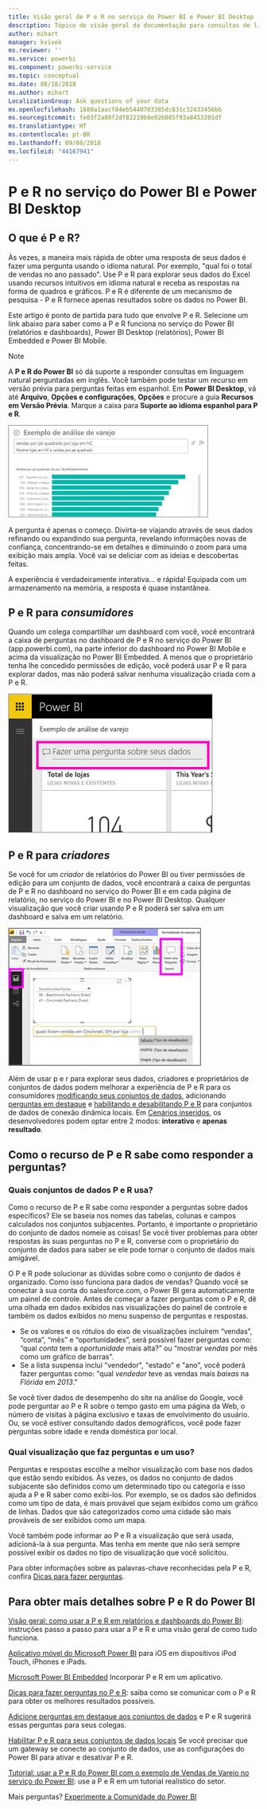 ```yaml
---
title: Visão geral de P e R no serviço do Power BI e Power BI Desktop
description: Tópico de visão geral da documentação para consultas de linguagem naturais de P e R do Power BI.
author: mihart
manager: kvivek
ms.reviewer: ''
ms.service: powerbi
ms.component: powerbi-service
ms.topic: conceptual
ms.date: 08/18/2018
ms.author: mihart
LocalizationGroup: Ask questions of your data
ms.openlocfilehash: 1680a1aacf84eb5440703385dc831c32433456bb
ms.sourcegitcommit: fe03f2a80f2df82219b8e026085f93a8453201df
ms.translationtype: HT
ms.contentlocale: pt-BR
ms.lasthandoff: 09/08/2018
ms.locfileid: "44167941"
---
```

# <a name="qa-in-power-bi-service-and-power-bi-desktop"></a>P e R no serviço do Power BI e Power BI Desktop
## <a name="what-is-qa"></a>O que é P e R?
Às vezes, a maneira mais rápida de obter uma resposta de seus dados é fazer uma pergunta usando o idioma natural. Por exemplo, "qual foi o total de vendas no ano passado".  Use P e R para explorar seus dados do Excel usando recursos intuitivos em idioma natural e receba as respostas na forma de quadros e gráficos. P e R é diferente de um mecanismo de pesquisa - P e R fornece apenas resultados sobre os dados no Power BI.

Este artigo é ponto de partida para tudo que envolve P e R. Selecione um link abaixo para saber como a P e R funciona no serviço do Power BI (relatórios e dashboards), Power BI Desktop (relatórios), Power BI Embedded e Power BI Mobile.  

> [!NOTE]
> A **P e R do Power BI** só dá suporte a responder consultas em linguagem natural perguntadas em inglês. Você também pode testar um recurso em versão prévia para perguntas feitas em espanhol. Em **Power BI Desktop**, vá até **Arquivo**, **Opções e configurações**, **Opções** e procure a guia **Recursos em Versão Prévia**. Marque a caixa para **Suporte ao idioma espanhol para P e R**.  
>
>

![](media/power-bi-q-and-a/pbi_qa_boxsalessqft.png)

A pergunta é apenas o começo.  Divirta-se viajando através de seus dados refinando ou expandindo sua pergunta, revelando informações novas de confiança, concentrando-se em detalhes e diminuindo o zoom para uma exibição mais ampla. Você vai se deliciar com as ideias e descobertas feitas.

A experiência é verdadeiramente interativa... e rápida! Equipada com um armazenamento na memória, a resposta é quase instantânea.

##  <a name="qa-for-consumers"></a>P e R para *consumidores*
Quando um colega compartilhar um dashboard com você, você encontrará a caixa de perguntas no dashboard de P e R no serviço do Power BI (app.powerbi.com), na parte inferior do dashboard no Power BI Mobile e acima da visualização no Power BI Embedded. A menos que o proprietário tenha lhe concedido permissões de edição, você poderá usar P e R para explorar dados, mas não poderá salvar nenhuma visualização criada com a P e R.

![](media/power-bi-q-and-a/powerbi-qna.png)

## <a name="qa-for-creators"></a>P e R para *criadores*
Se você for um *criador* de relatórios do Power BI ou tiver permissões de edição para um conjunto de dados, você encontrará a caixa de perguntas de P e R no dashboard no serviço do Power BI e em cada página de relatório, no serviço do Power BI e no Power BI Desktop. Qualquer visualização que você criar usando P e R poderá ser salva em um dashboard e salva em um relatório.

![](media/power-bi-q-and-a/power-bi-desktop.png)

Além de usar p e r para explorar seus dados, criadores e proprietários de conjuntos de dados podem melhorar a experiência de P e R para os consumidores [modificando seus conjuntos de dados](service-prepare-data-for-q-and-a.md), adicionando [perguntas em destaque](service-q-and-a-create-featured-questions.md) e [habilitando e desabilitando P e R](service-q-and-a-direct-query.md) para conjuntos de dados de conexão dinâmica locais. Em [Cenários inseridos](developer/qanda.md), os desenvolvedores podem optar entre 2 modos: **interativo** e **apenas resultado**.

## <a name="how-does-qa-know-how-to-answer-questions"></a>Como o recurso de P e R sabe como responder a perguntas?
### <a name="which-datasets-does-qa-use"></a>Quais conjuntos de dados P e R usa?
Como o recurso de P e R sabe como responder a perguntas sobre dados específicos? Ele se baseia nos nomes das tabelas, colunas e campos calculados nos conjuntos subjacentes. Portanto, é importante o proprietário do conjunto de dados nomeie as coisas! Se você tiver problemas para obter respostas às suas perguntas no P e R, converse com o proprietário do conjunto de dados para saber se ele pode tornar o conjunto de dados mais amigável.

O P e R pode solucionar as dúvidas sobre como o conjunto de dados é organizado. Como isso funciona para dados de vendas? Quando você se conectar à sua conta do salesforce.com, o Power BI gera automaticamente um painel de controle.  Antes de começar a fazer perguntas com o P e R, dê uma olhada em dados exibidos nas visualizações do painel de controle e também os dados exibidos no menu suspenso de perguntas e respostas.

* Se os valores e os rótulos do eixo de visualizações incluírem “vendas”, “conta”, “mês” e “oportunidades”, será possível fazer perguntas como: “qual *conta* tem a *oportunidade* mais alta?” ou “mostrar *vendas* por mês como um gráfico de barras”.
* Se a lista suspensa inclui "vendedor", "estado" e "ano", você poderá fazer perguntas como: "qual *vendedor* teve as vendas mais *baixas* na *Flórida* em *2013*."

Se você tiver dados de desempenho do site na análise do Google, você pode perguntar ao P e R sobre o tempo gasto em uma página da Web, o número de visitas à página exclusivo e taxas de envolvimento do usuário. Ou, se você estiver consultando dados demográficos, você pode fazer perguntas sobre idade e renda doméstica por local.

### <a name="which-visualization-does-qa-use"></a>Qual visualização que faz perguntas e um uso?
Perguntas e respostas escolhe a melhor visualização com base nos dados que estão sendo exibidos. Às vezes, os dados no conjunto de dados subjacente são definidos como um determinado tipo ou categoria e isso ajuda a P e R saber como exibi-los. Por exemplo, se os dados são definidos como um tipo de data, é mais provável que sejam exibidos como um gráfico de linhas. Dados que são categorizados como uma cidade são mais prováveis de ser exibidos como um mapa.

Você também pode informar ao P e R a visualização que será usada, adicioná-la à sua pergunta. Mas tenha em mente que não será sempre possível exibir os dados no tipo de visualização que você solicitou.

Para obter informações sobre as palavras-chave reconhecidas pela P e R, confira [Dicas para fazer perguntas](service-q-and-a-tips.md).


## <a name="for-more-details-about-power-bi-qa"></a>Para obter mais detalhes sobre P e R do Power BI
[Visão geral: como usar a P e R em relatórios e dashboards do Power BI](power-bi-tutorial-q-and-a.md): instruções passo a passo para usar a P e R e uma visão geral de como tudo funciona.

[Aplicativo móvel do Microsoft Power BI](mobile-apps-ios-qna.md) para iOS em dispositivos iPod Touch, iPhones e iPads.

[Microsoft Power BI Embedded](developer/qanda.md) Incorporar P e R em um aplicativo.

[Dicas para fazer perguntas no P e R](service-q-and-a-tips.md): saiba como se comunicar com o P e R para obter os melhores resultados possíveis.

[Adicione perguntas em destaque aos conjuntos de dados](service-q-and-a-create-featured-questions.md) e P e R sugerirá essas perguntas para seus colegas.

[Habilitar P e R para seus conjuntos de dados locais](service-q-and-a-direct-query.md) Se você precisar que um gateway se conecte ao conjunto de dados, use as configurações do Power BI para ativar e desativar P e R.

[Tutorial: usar a P e R do Power BI com o exemplo de Vendas de Varejo no serviço do Power BI](power-bi-visualization-introduction-to-q-and-a.md): use a P e R em um tutorial realístico do setor.

Mais perguntas? [Experimente a Comunidade do Power BI](http://community.powerbi.com/)
